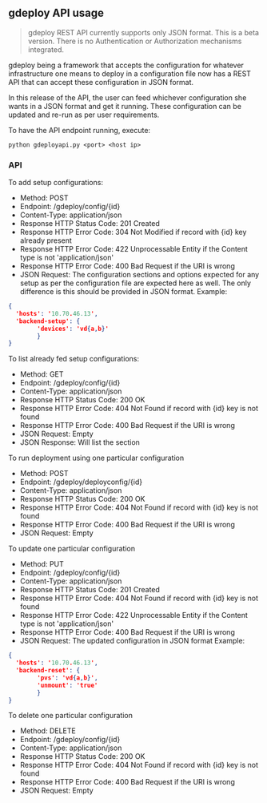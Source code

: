 ## gdeploy API usage

> gdeploy REST API currently supports only JSON format.
> This is a beta version. There is no Authentication or Authorization
> mechanisms integrated.


gdeploy being a framework that accepts the configuration for whatever
infrastructure one means to deploy in a configuration file now has a
REST API that can accept these configuration in JSON format.

In this release of the API, the user can feed whichever configuration
she wants in a JSON format and get it running. These configuration can
be updated and re-run as per user requirements.

To have the API endpoint running, execute:

`python gdeployapi.py <port> <host ip>`

### API

To add setup configurations:

* Method: POST
* Endpoint: /gdeploy/config/{id}
* Content-Type: application/json
* Response HTTP Status Code: 201 Created
* Response HTTP Error Code: 304 Not Modified if record with {id} key
  already present
* Response HTTP Error Code: 422 Unprocessable Entity if the Content type
  is not 'application/json'
* Response HTTP Error Code: 400 Bad Request if the URI is wrong
* JSON Request:  The configuration sections and options expected for any
  setup as per the configuration file are expected here as well. The
  only difference is this should be provided in JSON format.
Example:
```json
{
  'hosts': '10.70.46.13',
  'backend-setup': {
        'devices': 'vd{a,b}'
        }
}
```

To list already fed setup configurations:

* Method: GET
* Endpoint: /gdeploy/config/{id}
* Content-Type: application/json
* Response HTTP Status Code: 200 OK
* Response HTTP Error Code: 404 Not Found if record with {id} key
  is not found
* Response HTTP Error Code: 400 Bad Request if the URI is wrong
* JSON Request: Empty
* JSON Response: Will list the section


To run deployment using one particular configuration

* Method: POST
* Endpoint: /gdeploy/deployconfig/{id}
* Content-Type: application/json
* Response HTTP Status Code: 200 OK
* Response HTTP Error Code: 404 Not Found if record with {id} key
  is not found
* Response HTTP Error Code: 400 Bad Request if the URI is wrong
* JSON Request: Empty

To update one particular configuration

* Method: PUT
* Endpoint: /gdeploy/config/{id}
* Content-Type: application/json
* Response HTTP Status Code: 201 Created
* Response HTTP Error Code: 404 Not Found if record with {id} key
  is not found
* Response HTTP Error Code: 422 Unprocessable Entity if the Content type
  is not 'application/json'
* Response HTTP Error Code: 400 Bad Request if the URI is wrong
* JSON Request: The updated configuration in JSON format
Example:
```json
{
  'hosts': '10.70.46.13',
  'backend-reset': {
        'pvs': 'vd{a,b}',
        'unmount': 'true'
        }
}
```

To delete one particular configuration

* Method: DELETE
* Endpoint: /gdeploy/config/{id}
* Content-Type: application/json
* Response HTTP Status Code: 200 OK
* Response HTTP Error Code: 404 Not Found if record with {id} key
  is not found
* Response HTTP Error Code: 400 Bad Request if the URI is wrong
* JSON Request: Empty

